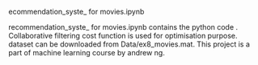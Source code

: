 ecommendation_syste_ for movies.ipynb

recommendation_syste_ for movies.ipynb contains the python code .  Collaborative filtering cost function is used for optimisation purpose.
dataset can be downloaded from Data/ex8_movies.mat. This project is a part of machine learning course by andrew ng.

